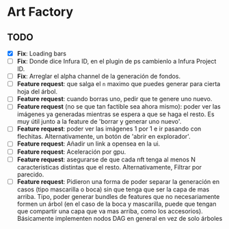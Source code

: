 # Art Factory

## TODO

- [x] **Fix**: Loading bars
- [ ] **Fix**: Donde dice Infura ID, en el plugin de ps cambienlo a Infura Project ID.
- [ ] **Fix**: Arreglar el alpha channel de la generación de fondos.
- [ ] **Feature request**: que salga el `n` maximo que puedes generar para cierta hoja del árbol.
- [ ] **Feature request**: cuando borras uno, pedir que te genere uno nuevo.
- [ ] **Feature request** (no se que tan factible sea ahora mismo): poder ver las imágenes ya generadas mientras se espera a que se haga el resto. Es muy útil junto a la feature de 'borrar y generar uno nuevo'.
- [ ] **Feature request**: poder ver las imágenes 1 por 1 e ir pasando con flechitas. Alternativamente, un botón de 'abrir en explorador'.
- [ ] **Feature request**: Añadir un link a opensea en la ui.
- [ ] **Feature request**: Aceleración por gpu.
- [ ] **Feature request**: asegurarse de que cada nft tenga al menos N caracteristicas distintas que el resto. Alternativamente, Filtrar por parecido.
- [ ] **Feature request**: Pidieron una forma de poder separar la generación en casos (tipo mascarilla o boca) sin que tenga que ser la capa de mas arriba. Tipo, poder generar bundles de features que no necesariamente formen un árbol (en el caso de la boca y mascarilla, puede que tengan que compartir una capa que va mas arriba, como los accesorios). Básicamente implementen nodos DAG en general en vez de solo árboles
